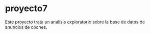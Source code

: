 # proyecto7
Este proyecto trata un análisis exploratorio sobre la base de datos de anuncios de coches.
